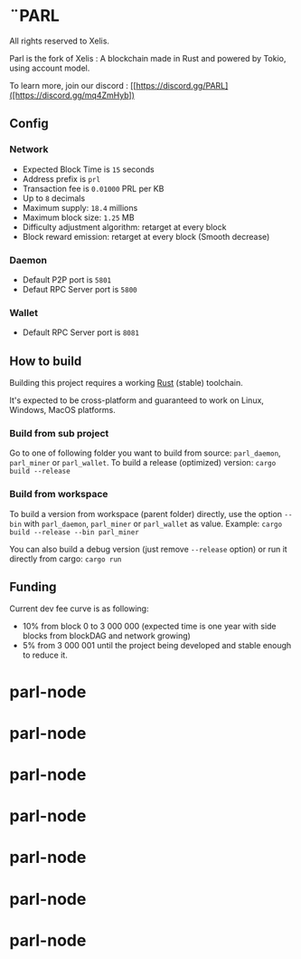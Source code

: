 # ¨PARL
All rights reserved to Xelis.

Parl is the fork of Xelis : A blockchain made in Rust and powered by Tokio, using account model.

To learn more, join our discord : [[https://discord.gg/PARL]([https://discord.gg/mq4ZmHyb])

## Config

### Network

- Expected Block Time is `15` seconds
- Address prefix is `prl`
- Transaction fee is `0.01000` PRL per KB
- Up to `8` decimals
- Maximum supply: `18.4` millions
- Maximum block size: `1.25` MB
- Difficulty adjustment algorithm: retarget at every block
- Block reward emission: retarget at every block (Smooth decrease)

### Daemon

- Default P2P port is `5801`
- Defaut RPC Server port is `5800`

### Wallet

- Default RPC Server port is `8081`


## How to build

Building this project requires a working [Rust](https://rustup.rs) (stable) toolchain.

It's expected to be cross-platform and guaranteed to work on Linux, Windows, MacOS platforms.

### Build from sub project
Go to one of following folder you want to build from source: `parl_daemon`, `parl_miner` or `parl_wallet`.
To build a release (optimized) version:
`cargo build --release`

### Build from workspace
To build a version from workspace (parent folder) directly, use the option `--bin` with `parl_daemon`, `parl_miner` or `parl_wallet` as value.
Example: `cargo build --release --bin parl_miner`

You can also build a debug version (just remove `--release` option) or run it directly from cargo:
`cargo run`

## Funding

Current dev fee curve is as following:

- 10% from block 0 to 3 000 000 (expected time is one year with side blocks from blockDAG and network growing)
- 5% from 3 000 001 until the project being developed and stable enough to reduce it.
# parl-node
# parl-node
# parl-node
# parl-node
# parl-node
# parl-node
# parl-node

